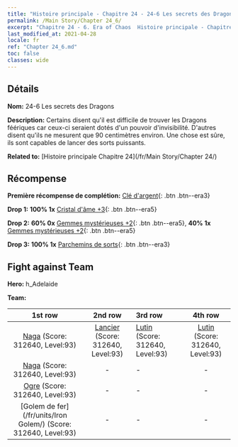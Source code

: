```yaml
---
title: "Histoire principale - Chapitre 24 - 24-6 Les secrets des Dragons"
permalink: /Main Story/Chapter 24_6/
excerpt: "Chapitre 24 - 6. Era of Chaos  Histoire principale - Chapitre 24_6. 24-6 Les secrets des Dragons"
last_modified_at: 2021-04-28
locale: fr
ref: "Chapter 24_6.md"
toc: false
classes: wide
---
```


## Détails

 **Nom:** 24-6 Les secrets des Dragons

 **Description:** Certains disent qu'il est difficile de trouver les Dragons féériques car ceux-ci seraient dotés d'un pouvoir d'invisibilité. D'autres disent qu'ils ne mesurent que 90 centimètres environ. Une chose est sûre, ils sont capables de lancer des sorts puissants.

 **Related to:** [Histoire principale Chapitre 24](/fr/Main Story/Chapter 24/)

## Récompense

 **Première récompense de complétion:** [Clé d'argent](/ItemsFR/con_693/){: .btn .btn--era3}

 **Drop 1:** **100% 1x** [Cristal d'âme +3](/ItemsFR/mat_87/){: .btn .btn--era5}

 **Drop 2:** **60% 0x** [Gemmes mystérieuses +2](/ItemsFR/mat_79/){: .btn .btn--era5}, **40% 1x** [Gemmes mystérieuses +2](/ItemsFR/mat_79/){: .btn .btn--era5}

 **Drop 3:** **100% 1x** [Parchemins de sorts](/ItemsFR/con_694/){: .btn .btn--era3}


## Fight against Team
 **Hero:** h_Adelaide

 **Team:**


  | 1st row | 2nd row | 3rd row | 4th row |
  |:----:|:----:|:----|:----:|
  | [Naga](/fr/units/Naga/) (Score: 312640, Level:93)  | [Lancier](/fr/units/Pikeman/) (Score: 312640, Level:93)  | [Lutin](/fr/units/Gremlin/) (Score: 312640, Level:93)  | [Lutin](/fr/units/Gremlin/) (Score: 312640, Level:93)  |
  | [Naga](/fr/units/Naga/) (Score: 312640, Level:93)  | - | - | - |
  | [Ogre](/fr/units/Ogre/) (Score: 312640, Level:93)  | - | - | - |
  | [Golem de fer](/fr/units/Iron Golem/) (Score: 312640, Level:93)  | - | - | - |


